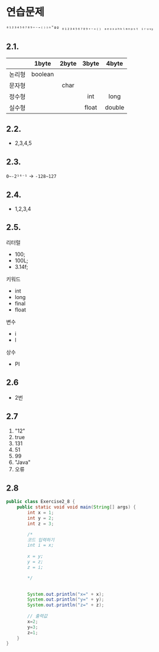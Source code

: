 # 연습문제


```java
⁰¹²³⁴⁵⁶⁷⁸⁹⁺⁻⁼⁽⁾ⁱⁿ˚ªº ₀₁₂₃₄₅₆₇₈₉₊₋₌₍₎ ₐₑₒₓₔₕₖₗₘₙₚₛₜ ᵢᵣᵤᵥᵦ
```

## 2.1. 

|　|1byte|2byte|3byte|4byte|
|:-:|:-:|:-:|:-:|:-:|
|논리형|boolean|　|　|　|
|문자형|　|char|　|　|
|정수형|　|　|int|long|
|실수형|　|　|float|double|


## 2.2. 
- 2,3,4,5


## 2.3. 

`0~-2¹⁶⁻¹` -> `-128~127`

## 2.4. 

- 1,2,3,4


## 2.5.

리터럴
- 100;
- 100L;
- 3.14f;

키워드
- int
- long
- final
- float

변수
- i
- l

상수
- PI

## 2.6
- 2번

## 2.7

1. "12"
2. true
3. 131
4. 51
5. 99
6. "Java"
7. 오류

## 2.8
```java
public class Exercise2_8 {
    public static void void main(String[] args) {
        int x = 1;
        int y = 2;
        int z = 3;

        /* 
        코드 입력하기
        int i = x;
        
        x = y;
        y = z;
        z = i;

        */ 

        
        System.out.println("x=" + x);
        System.out.println("y=" + y);
        System.out.println("z=" + z);
        
        // 출력값
        x=2;
        y=3;
        z=1;
    }
}

```